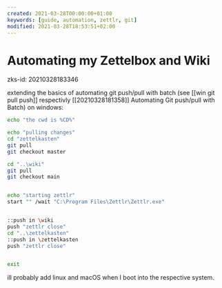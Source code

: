 ```yaml
---
created: 2021-03-28T00:00:00+01:00
keywords: [guide, automation, zettlr, git]
modified: 2021-03-28T18:53:51+02:00
---
```


# Automating my Zettelbox and Wiki
zks-id: 20210328183346

extending the basics of automating git push/pull with batch (see [[win git pull push]] respectivly [[20210328181358]] Automating Git push/pull with Batch) on windows:

```bash
echo "the cwd is %CD%"

echo "pulling changes"
cd "zettelkasten"
git pull
git checkout master

cd "..\wiki"
git pull
git checkout main


echo "starting zettlr"
start "" /wait "C:\Program Files\Zettlr\Zettlr.exe"


::push in \wiki
push "zettlr close"
cd "..\zettelkasten"
::push in \zettelkasten
push "zettlr close"


exit
```

ill probably add linux and macOS when I boot into the respective system.